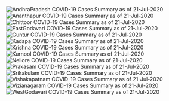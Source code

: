 
<img src="https://deepuhub.github.io/COVID-19/GraphsGenerated/21-Jul-2020/Last24Hrs_AndhraPradesh_21-Jul-2020.jpg" alt="AndhraPradesh COVID-19 Cases Summary as of 21-Jul-2020">
 <br>
<img src="https://deepuhub.github.io/COVID-19/GraphsGenerated/21-Jul-2020/Last24Hrs_Ananthapur_21-Jul-2020.jpg" alt="Ananthapur COVID-19 Cases Summary as of 21-Jul-2020">
 <br>
<img src="https://deepuhub.github.io/COVID-19/GraphsGenerated/21-Jul-2020/Last24Hrs_Chittoor_21-Jul-2020.jpg" alt="Chittoor COVID-19 Cases Summary as of 21-Jul-2020">
 <br>
<img src="https://deepuhub.github.io/COVID-19/GraphsGenerated/21-Jul-2020/Last24Hrs_EastGodavari_21-Jul-2020.jpg" alt="EastGodavari COVID-19 Cases Summary as of 21-Jul-2020">
 <br>
<img src="https://deepuhub.github.io/COVID-19/GraphsGenerated/21-Jul-2020/Last24Hrs_Guntur_21-Jul-2020.jpg" alt="Guntur COVID-19 Cases Summary as of 21-Jul-2020">
 <br>
<img src="https://deepuhub.github.io/COVID-19/GraphsGenerated/21-Jul-2020/Last24Hrs_Kadapa_21-Jul-2020.jpg" alt="Kadapa COVID-19 Cases Summary as of 21-Jul-2020">
 <br>
<img src="https://deepuhub.github.io/COVID-19/GraphsGenerated/21-Jul-2020/Last24Hrs_Krishna_21-Jul-2020.jpg" alt="Krishna COVID-19 Cases Summary as of 21-Jul-2020">
 <br>
<img src="https://deepuhub.github.io/COVID-19/GraphsGenerated/21-Jul-2020/Last24Hrs_Kurnool_21-Jul-2020.jpg" alt="Kurnool COVID-19 Cases Summary as of 21-Jul-2020">
 <br>
<img src="https://deepuhub.github.io/COVID-19/GraphsGenerated/21-Jul-2020/Last24Hrs_Nellore_21-Jul-2020.jpg" alt="Nellore COVID-19 Cases Summary as of 21-Jul-2020">
 <br>
<img src="https://deepuhub.github.io/COVID-19/GraphsGenerated/21-Jul-2020/Last24Hrs_Prakasam_21-Jul-2020.jpg" alt="Prakasam COVID-19 Cases Summary as of 21-Jul-2020">
 <br>
<img src="https://deepuhub.github.io/COVID-19/GraphsGenerated/21-Jul-2020/Last24Hrs_Srikakulam_21-Jul-2020.jpg" alt="Srikakulam COVID-19 Cases Summary as of 21-Jul-2020">
 <br>
<img src="https://deepuhub.github.io/COVID-19/GraphsGenerated/21-Jul-2020/Last24Hrs_Vishakapatnam_21-Jul-2020.jpg" alt="Vishakapatnam COVID-19 Cases Summary as of 21-Jul-2020">
 <br>
<img src="https://deepuhub.github.io/COVID-19/GraphsGenerated/21-Jul-2020/Last24Hrs_Vizianagaram_21-Jul-2020.jpg" alt="Vizianagaram COVID-19 Cases Summary as of 21-Jul-2020">
 <br>
<img src="https://deepuhub.github.io/COVID-19/GraphsGenerated/21-Jul-2020/Last24Hrs_WestGodavari_21-Jul-2020.jpg" alt="WestGodavari COVID-19 Cases Summary as of 21-Jul-2020">
 <br> 